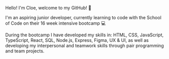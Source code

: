 Hello! I'm Cloe, welcome to my GitHub! 👋

I'm an aspiring junior developer, currently learning to code with the School of Code on their 16 week intensive bootcamp 💻

During the bootcamp I have developed my skills in: HTML, CSS, JavaScript, TypeScript, React, SQL, Node.js, Express, Figma, UX & UI, as well as developing my interpersonal and teamwork skills through pair programming and team projects.
